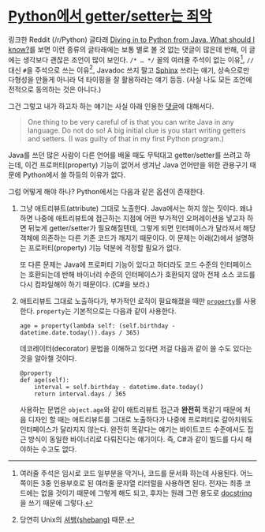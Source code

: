 [Python에서 getter/setter는 죄악][source]
=========================================

링크한 Reddit (/r/Python) 글타래 [Diving in to Python from Java. What should I know?][1]를 보면 이런 종류의 글타래에는 보통 별로 볼 것 없는 댓글이 많은데 반해, 이 글에는 생각보다 괜찮은 조언이 많이 보인다. `/* … */` 꼴의 여러줄 주석이 없는 이유[^1], `//` 대신 `#`을 주석으로 쓰는 이유[^2], Javadoc 쓰지 말고 [Sphinx][] 쓰라는 얘기, 상속으로만 다형성을 만들게 아니라 덕 타이핑을 잘 활용하라는 얘기 등등. (사실 나도 모든 조언에 전적으로 동의하는 것은 아니다.)

그건 그렇고 내가 하고자 하는 얘기는 사실 아래 인용한 [댓글][2]에 대해서다.

> One thing to be very careful of is that you can write Java in any language. Do not do so! A big initial clue is you start writing getters and setters. (I was guilty of that in my first Python program.)

Java를 쓰던 많은 사람이 다른 언어를 배울 때도 무턱대고 getter/setter를 쓰려고 하는데, 이건 프로퍼티(property) 기능이 없어서 생겨난 Java 언어만을 위한 관용구기 때문에 Python에서 쓸 하등의 이유가 없다.

그럼 어떻게 해야 하나? Python에서는 다음과 같은 옵션이 존재한다.

 1. 그냥 애트리뷰트(attribute) 그대로 노출한다. Java에서는 하지 않는 짓이다. 왜냐하면 나중에 애트리뷰트에 접근하는 지점에 어떤 부가적인 오퍼레이션을 넣고자 하면 뒤늦게 getter/setter가 필요해질텐데, 그렇게 되면 인터페이스가 달라져서 해당 객체에 의존하는 다른 기존 코드가 깨지기 때문이다. 이 문제는 아래(2)에서 설명하는 프로퍼티(property) 기능 덕분에 걱정할 필요가 없다.

    또 다른 문제는 Java에 프로퍼티 기능이 있다고 하더라도 코드 수준의 인터페이스는 호환되는데 반해 바이너리 수준의 인터페이스가 호환되지 않아 전체 소스 코드를 다시 컴파일해야 하기 때문이다. (C#을 보라.)

 2. 애트리뷰트 그대로 노출하다가, 부가적인 로직이 필요해졌을 때만 [`property`][3]를 사용한다. `property`는 기본적으로는 다음과 같이 사용한다.

        age = property(lambda self: (self.birthday - datetime.date.today()).days / 365)

    데코레이터(decorator) 문법을 이해하고 있다면 저걸 다음과 같이 쓸 수도 있다는 것을 알아챌 것이다.

        @property
        def age(self):
            interval = self.birthday - datetime.date.today()
            return interval.days / 365

    사용하는 문법은 `object.age`와 같이 애트리뷰트 접근과 **완전히** 똑같기 때문에 처음 디자인 할 때는 애트리뷰트를 그대로 노출하다가 나중에 프로퍼티로 갈아치워도 인터페이스가 달라지지 않는다. 완전히 똑같다는 얘기는 바이트코드 수준에서도 접근 방식이 동일한 바이너리로 다뤄진다는 얘기이다. 즉, C#과 같이 빌드를 다시 해야하는 수고도 없다.

[^1]: 여러줄 주석은 임시로 코드 일부분을 막거나, 코드를 문서화 하는데 사용된다. 어느 쪽이든 3중 인용부호로 된 여러줄 문자열 리터럴을 사용하면 된다. 전자는 최종 코드에는 없을 것이기 때문에 그렇게 해도 되고, 후자는 원래 그런 용도로 [docstring][]을 쓰기 때문에 그렇다.

[^2]: 당연히 Unix의 [셔뱅(shebang)][shebang] 때문.

[sphinx]: http://sphinx.pocoo.org/
[docstring]: http://en.wikipedia.org/wiki/Docstring
[shebang]: http://en.wikipedia.org/wiki/Shebang_(Unix)
[1]: http://www.reddit.com/r/Python/comments/es7g7/diving_in_to_python_from_java_what_should_i_know/
[2]: http://www.reddit.com/r/Python/comments/es7g7/diving_in_to_python_from_java_what_should_i_know/c1aie9x
[3]: http://docs.python.org/library/functions.html#property

[source]: http://www.reddit.com/r/Python/comments/es7g7/diving_in_to_python_from_java_what_should_i_know/

